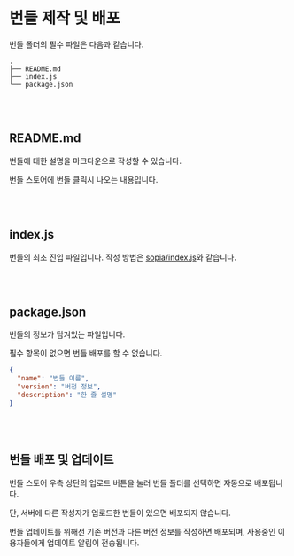 # 번들 제작 및 배포

번들 폴더의 필수 파일은 다음과 같습니다.

```
.
├── README.md
├── index.js
└── package.json
```

<br><br>

## README.md


번들에 대한 설명을 마크다운으로 작성할 수 있습니다.

번들 스토어에 번들 클릭시 나오는 내용입니다.

<br><br>

## index.js


번들의 최초 진입 파일입니다. 작성 방법은 [sopia/index.js](/ko/development/)와 같습니다.

<br><br>

## package.json


번들의 정보가 담겨있는 파일입니다.

필수 항목이 없으면 번들 배포를 할 수 없습니다.

```json
{
  "name": "번들 이름",
  "version": "버전 정보",
  "description": "한 줄 설명"
}
```

<br><br>

## 번들 배포 및 업데이트


번들 스토어 우측 상단의 업로드 버튼을 눌러 번들 폴더를 선택하면 자동으로 배포됩니다.

단, 서버에 다른 작성자가 업로드한 번들이 있으면 배포되지 않습니다.

번들 업데이트를 위해선 기존 버전과 다른 버전 정보를 작성하면 배포되며, 사용중인 이용자들에게 업데이트 알림이 전송됩니다.
